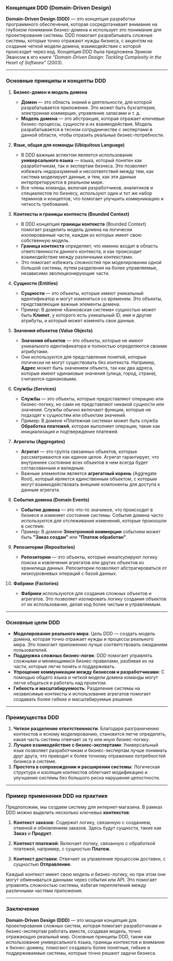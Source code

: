 ### **Концепция DDD (Domain-Driven Design)**

**Domain-Driven Design (DDD)** — это концепция разработки программного обеспечения, которая сосредотачивает внимание на глубоком понимании бизнес-домена и использует это понимание для проектирования системы. DDD помогает разрабатывать сложные системы, которые точно отражают нужды бизнеса, с акцентом на создание четкой модели домена, взаимодействие с которой происходит через код. Концепция DDD была предложена Эриком Эвансом в его книге *"Domain-Driven Design: Tackling Complexity in the Heart of Software"* (2003).

---

### **Основные принципы и концепты DDD**

1. **Бизнес-домен и модель домена**
   - **Домен** — это область знаний и деятельности, для которой разрабатывается приложение. Это может быть бухгалтерия, электронная коммерция, управление запасами и т. д.
   - **Модель домена** — это абстракция, которая отражает ключевые бизнес-процессы, сущности и их взаимодействия. Модель разрабатывается в тесном сотрудничестве с экспертами в данной области, чтобы отразить реальные бизнес-потребности.

2. **Язык, общая для команды (Ubiquitous Language)**
   - В DDD важным аспектом является использование **универсального языка** — языка, который понятен как разработчикам, так и экспертам бизнеса. Это позволяет избежать недоразумений и несоответствий между тем, как система моделирует данные, и тем, как эти данные интерпретируются в реальном мире.
   - Все члены команды, включая разработчиков, аналитиков и специалистов по бизнесу, используют один и тот же набор терминов и концептов, что помогает улучшить коммуникацию и четкость требований.

3. **Контексты и границы контекста (Bounded Context)**
   - В DDD концепция **границы контекста** (Bounded Context) помогает разделить модель домена на логически изолированные части, каждая из которых имеет свою собственную модель.
   - **Граница контекста** определяет, что именно входит в область ответственности данного контекста, и как происходит взаимодействие между различными контекстами.
   - Это помогает избежать сложностей при моделировании одной большой системы, путем разделения на более управляемые, независимо эволюционирующие части.

4. **Сущности (Entities)**
   - **Сущности** — это объекты, которые имеют уникальный идентификатор и могут изменяться со временем. Это объекты, представляющие важные элементы домена.
   - Пример: В домене «Банковская система» сущностью может быть **Клиент**, у которого есть уникальный ID, имя и другие атрибуты, и который может изменять свои данные.

5. **Значения объектов (Value Objects)**
   - **Значения объектов** — это объекты, которые не имеют уникального идентификатора и полностью определяются своими атрибутами.
   - Они используются для представления понятий, которые логически не могут существовать без контекста. Например, **Адрес** может быть значением объекта, так как два адреса, которые имеют одинаковые значения (улица, город, страна), считаются одинаковыми.

6. **Службы (Services)**
   - **Службы** — это объекты, которые предоставляют операцию или бизнес-логику, но сами не представляют никакой сущности или значения. Службы обычно включают функции, которые не подходят к сущностям или объектам значений.
   - Пример: В домене «Платежная система» может быть служба **Обработка платежей**, которая выполняет операции, такие как инициализация и подтверждение платежей.

7. **Агрегаты (Aggregates)**
   - **Агрегат** — это группа связанных объектов, которые рассматриваются как единое целое. Агрегат гарантирует, что внутреннее состояние всех объектов в нем всегда будет согласованным и валидным.
   - Важным элементом является **агрегатный корень** (Aggregate Root), который является единственным объектом, с которым могут взаимодействовать внешние компоненты для доступа к данным агрегата.

8. **События домена (Domain Events)**
   - **Событие домена** — это что-то значимое, что происходит в бизнесе и изменяет состояние системы. События домена часто используются для отслеживания изменений, которые произошли в системе.
   - Пример: В домене **Электронной коммерции** событием может быть **"Заказ создан"** или **"Платеж обработан"**.

9. **Репозитории (Repositories)**
   - **Репозитории** — это объекты, которые инкапсулируют логику поиска и извлечения агрегатов или других объектов из хранилища данных. Репозитории позволяют абстрагироваться от низкоуровневых операций с базой данных.

10. **Фабрики (Factories)**
    - **Фабрики** используются для создания сложных объектов и агрегатов. Это позволяет изолировать логику создания объектов от их использования, делая код более чистым и управляемым.

---

### **Основные цели DDD**

- **Моделирование реального мира**: Цель DDD — создать модель домена, которая точно отражает нужды и процессы реального мира. Это помогает приложению лучше соответствовать ожиданиям пользователей.
- **Поддержка сложных бизнес-логик**: DDD помогает управлять сложными и меняющимися бизнес-правилами, разбивая их на части, которые легче понять и поддерживать.
- **Упрощение коммуникации между бизнесом и разработчиками**: С помощью общего языка и четкой модели домена команды могут легче общаться и работать над проектом.
- **Гибкость и масштабируемость**: Разделение системы на независимые контексты и использование агрегатов помогает создавать более гибкие и масштабируемые решения.

---

### **Преимущества DDD**

1. **Четкое разделение ответственности**: Благодаря разграничению контекстов и ясному моделированию, становится легче определять, какая часть системы отвечает за ту или иную бизнес-логику.
2. **Лучшее взаимодействие с бизнес-экспертами**: Универсальный язык позволяет разработчикам и бизнес-экспертам лучше понимать друг друга, что приводит к более точному отражению потребностей бизнеса в системе.
3. **Простота в сопровождении и расширении системы**: Логическая структура и изоляция контекстов облегчает модификацию и улучшение системы без большого риска нарушения целостности.

---

### **Пример применения DDD на практике**

Предположим, мы создаем систему для интернет-магазина. В рамках DDD можно выделить несколько ключевых **контекстов**:

1. **Контекст заказов**: Содержит логику, связанную с созданием, отменой и обновлением заказов. Здесь будут сущности, такие как **Заказ** и **Продукт**.
   
2. **Контекст платежей**: Включает логику, связанную с обработкой платежей, например, с сущностью **Платеж**.
   
3. **Контекст доставки**: Отвечает за управление процессом доставки, с сущностью **Отправление**.

Каждый контекст имеет свою модель и бизнес-логику, но при этом они могут обмениваться данными через события или API. Это помогает управлять сложностью системы, избегая переплетений между различными частями приложения.

---

### **Заключение**

**Domain-Driven Design (DDD)** — это мощная концепция для проектирования сложных систем, которая помогает разработчикам и бизнес-экспертам работать вместе, создавая модель, точно отражающую реальный мир. Основные принципы DDD, такие как использование универсального языка, границы контекстов и внимание к бизнес-домену, помогают создавать более понятные, гибкие и поддерживаемые системы, которые точно решают задачи бизнеса.